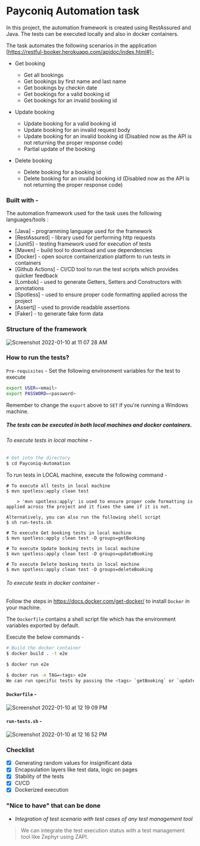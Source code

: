 # Payconiq Automation task

In this project, the automation framework is created using RestAssured and Java. The tests can be executed locally and also in docker containers. 

The task automates the following scenarios in the application [https://restful-booker.herokuapp.com/apidoc/index.html#]- 

  - Get booking
    - Get all bookings
    - Get bookings by first name and last name
    - Get bookings by checkin date
    - Get bookings for a valid booking id
    - Get bookings for an invalid booking id

  - Update booking
    - Update booking for a valid booking id
    - Update booking for an invalid request body
    - Update booking for an invalid booking id (Disabled now as the API is not returning the proper response code)
    - Partial update of the booking
  - Delete booking
    - Delete booking for a booking id
    - Delete booking for an invalid booking id (Disabled now as the API is not returning the proper response code)
    
### Built with -

The automation framework used for the task uses the following languages/tools :

* [Java] - programming language used for the framework
* [RestAssured] - library used for performing http requests
* [Junit5] - testing framework used for execution of tests
* [Maven] - build tool to download and use dependencies
* [Docker] - open source containerization platform to run tests in containers
* [Github Actions] - CI/CD tool to run the test scripts which provides quicker feedback
* [Lombok] - used to generate Getters, Setters and Constructors with annotations
* [Spotless] - used to ensure proper code formatting applied across the project
* [Assertj] - used to provide readable assertions
* [Faker] - to generate fake form data


### Structure of the framework

![Screenshot 2022-01-10 at 11 07 28 AM](https://user-images.githubusercontent.com/25933070/148722388-fc29e635-24d1-4c66-b211-0d9438e5e168.png)
        
### How to run the tests?

`Pre-requisites` -
Set the following environment variables for the test to execute

```sh
export USER=<email>
export PASSWORD=<password>
```

Remember to change the `export` above to `SET` if you're running a Windows machine.

##### The tests can be executed in both local machines and docker containers.

###### To execute tests in local machine -

```sh
# Get into the directory
$ cd Payconiq-Automation
```

To run tests in LOCAL machine, execute the following command -
```
# To execute all tests in local machine
$ mvn spotless:apply clean test

    > 'mvn spotless:apply' is used to ensure proper code formatting is applied across the project and it fixes the same if it is not.

Alternatively, you can also run the following shell script 
$ sh run-tests.sh     
```

```
# To execute Get booking tests in local machine
$ mvn spotless:apply clean test -D groups=getBooking  
```

```
# To execute Update booking tests in local machine
$ mvn spotless:apply clean test -D groups=updateBooking    
```

```
# To execute Delete booking tests in local machine
$ mvn spotless:apply clean test -D groups=deleteBooking  
```

###### To execute tests in docker container -

Follow the steps in https://docs.docker.com/get-docker/ to install `Docker` in your machine.

The `Dockerfile` contains a shell script file which has the environment variables exported by default.

Execute the below commands -

```sh
# Build the docker container
$ docker build . -t e2e

$ docker run e2e

$ docker run -e TAG=<tags> e2e
We can run specific tests by passing the <tags> `getBooking` or `updateBooking` or `deleteBooking`
```
#### `Dockerfile` -

![Screenshot 2022-01-10 at 12 19 09 PM](https://user-images.githubusercontent.com/25933070/148727471-2de8a8ba-16ee-44b3-969e-9285df15c8c5.png)

#### `run-tests.sh` -

![Screenshot 2022-01-10 at 12 16 52 PM](https://user-images.githubusercontent.com/25933070/148727305-c99e5cfe-df34-4ea3-9261-f8e48fd22b8b.png)

### Checklist

- [x] Generating random values for insignificant data
- [x] Encapsulation layers like test data, logic on pages
- [x] Stability of the tests
- [x] CI/CD
- [x] Dockerized execution

### "Nice to have" that can be done


- *Integration of test scenario with test cases of any test management tool*

> We can integrate the test execution status with a test management tool like Zephyr using ZAPI.    